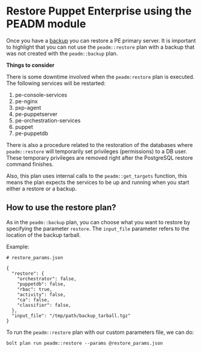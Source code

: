 # Restore Puppet Enterprise using the PEADM module

Once you have a [backup](backup.md) you can restore a PE primary server. It is important to highlight that you can not use the `peadm::restore` plan with a backup that was not created with the `peadm::backup` plan.

**Things to consider**

There is some downtime involved when the `peadm:restore` plan is executed. The following services will be restarted:

1. pe-console-services
2. pe-nginx
3. pxp-agent
4. pe-puppetserver
5. pe-orchestration-services
6. puppet
6. pe-puppetdb

There is also a procedure related to the restoration of the databases where `peadm::restore` will temporarily set privileges (permissions) to a DB user. These temporary privileges are removed right after the PostgreSQL restore command finishes.

Also, this plan uses internal calls to the `peadm::get_targets` function, this means the plan expects the services to be up and running when you start either a restore or a backup.

## How to use the restore plan?

As in the `peadm::backup` plan, you can choose what you want to restore by specifying the parameter `restore`. The `input_file` parameter refers to the location of the backup tarball.

Example:

```
# restore_params.json

{
  "restore": {
    "orchestrator": false,
    "puppetdb": false,
    "rbac": true,
    "activity": false,
    "ca": false,
    "classifier": false,
  },
  "input_file": "/tmp/path/backup_tarball.tgz"
}
```
To run the `peadm::restore` plan with our custom parameters file, we can do:

    bolt plan run peadm::restore --params @restore_params.json